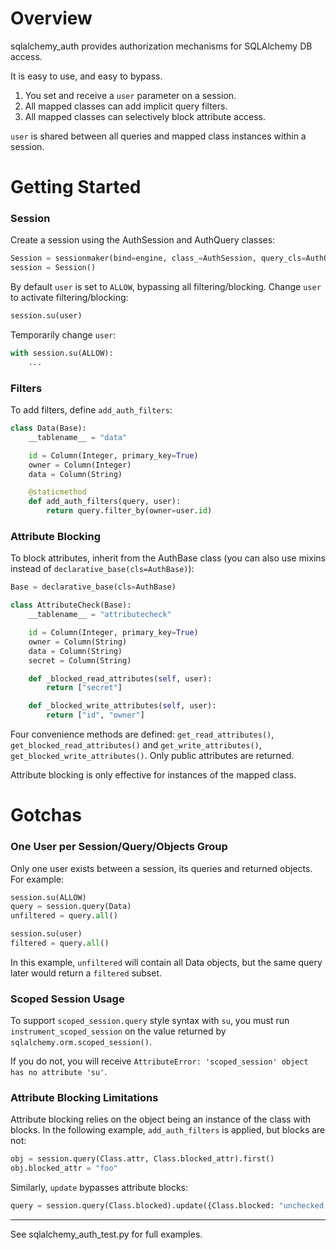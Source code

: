 # Overview

sqlalchemy_auth provides authorization mechanisms for SQLAlchemy DB access.

It is easy to use, and easy to bypass. 

1. You set and receive a `user` parameter on a session.
2. All mapped classes can add implicit query filters.
3. All mapped classes can selectively block attribute access.

`user` is shared between all queries and mapped class instances within a session.

# Getting Started

### Session

Create a session using the AuthSession and AuthQuery classes:

```python
Session = sessionmaker(bind=engine, class_=AuthSession, query_cls=AuthQuery, user=DENY)
session = Session()
```

By default `user` is set to `ALLOW`, bypassing all filtering/blocking. Change `user`
to activate filtering/blocking:

```python
session.su(user)
```

Temporarily change `user`:

```python
with session.su(ALLOW):
    ...
```

### Filters

To add filters, define `add_auth_filters`:

```python
class Data(Base):
    __tablename__ = "data"

    id = Column(Integer, primary_key=True)
    owner = Column(Integer)
    data = Column(String)

    @staticmethod
    def add_auth_filters(query, user):
        return query.filter_by(owner=user.id)
```

### Attribute Blocking

To block attributes, inherit from the AuthBase class (you can also use
mixins instead of `declarative_base(cls=AuthBase)`):

```python
Base = declarative_base(cls=AuthBase)

class AttributeCheck(Base):
    __tablename__ = "attributecheck"

    id = Column(Integer, primary_key=True)
    owner = Column(String)
    data = Column(String)
    secret = Column(String)

    def _blocked_read_attributes(self, user):
        return ["secret"]

    def _blocked_write_attributes(self, user):
        return ["id", "owner"]
```

Four convenience methods are defined:
`get_read_attributes()`, `get_blocked_read_attributes()` and
`get_write_attributes()`, `get_blocked_write_attributes()`. Only public
attributes are returned.

Attribute blocking is only effective for instances of the mapped class.

# Gotchas

### One User per Session/Query/Objects Group

Only one user exists between a session, its queries and returned objects.
For example:

```python
session.su(ALLOW)
query = session.query(Data)
unfiltered = query.all()

session.su(user)
filtered = query.all()
```

In this example, `unfiltered` will contain all Data objects, but the same 
query later would return a `filtered` subset.

### Scoped Session Usage

To support `scoped_session.query` style syntax with `su`, you must run
`instrument_scoped_session` on the value returned by `sqlalchemy.orm.scoped_session()`.

If you do not, you will receive `AttributeError: 'scoped_session' object has
no attribute 'su'`.

### Attribute Blocking Limitations

Attribute blocking relies on the object being an instance of the class with blocks.
In the following example, `add_auth_filters` is applied, but blocks are not:

```python
obj = session.query(Class.attr, Class.blocked_attr).first()
obj.blocked_attr = "foo"
```

Similarly, `update` bypasses attribute blocks:

```python
query = session.query(Class.blocked).update({Class.blocked: "unchecked write"})
```

--------------------------

See sqlalchemy_auth_test.py for full examples.
